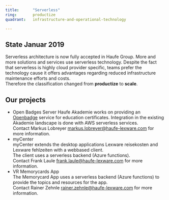 ```yaml
---
title:      "Serverless"
ring:       productize
quadrant:   infrastructure-and-operational-technology

---
```


## State Januar 2019 ##

Serverless architecture is now fully accepted in Haufe Group.
More and more solutions and services use serverless technology.
Despite the fact that serverless is highly cloud provider specific, teams prefer the technology cause it offers advantages regarding reduced infrastructure maintenance efforts and costs.   
Therefore the classification changed from **productize** to **scale**.

## Our projects ##

* Open Badges Server
Haufe Akademie works on providing an [Openbadge](https://openbadges.org/) service for education certificates.
Integration in the existing Akademie landscape is done with AWS serverless services.   
Contact Markus Lobreyer <markus.lobreyer@haufe-lexware.com> for more information.
* myCenter   
myCenter extends the desktop applications Lexware reisekosten and Lexware fehlzeiten with a webbased client.   
The client uses a serverless backend (Azure functions).   
Contact Frank Laule <frank.laule@haufe-lexware.com> for more information.
* VR Memorycards App   
The Memorycard App uses a serverless backend (Azure functions) to provide the topics and resources for the app.   
Contact Rainer Zehnle <rainer.zehnle@haufe-lexware.com> for more information.

